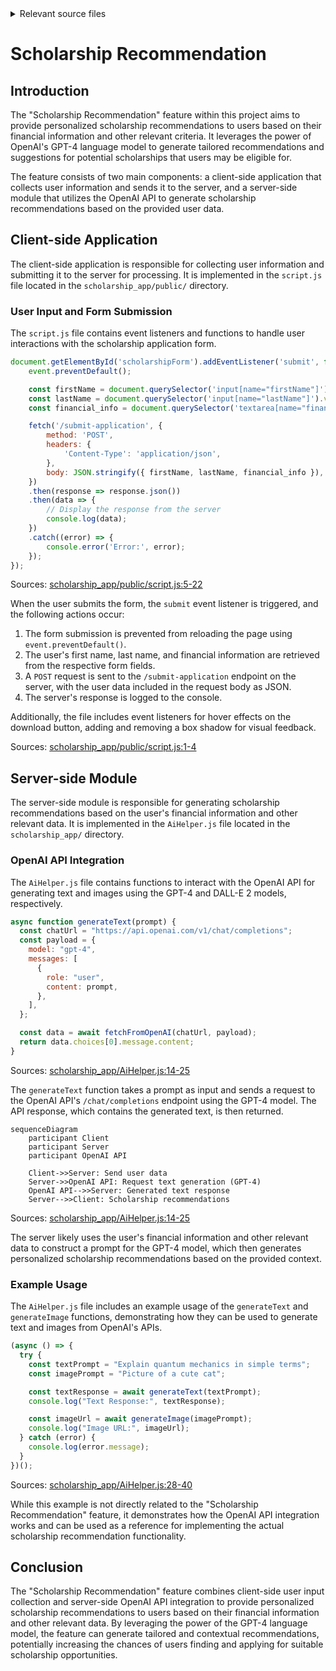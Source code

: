 <details>
<summary>Relevant source files</summary>

The following files were used as context for generating this wiki page:

- [scholarship_app/AiHelper.js](https://github.com/agattani123/Fast-Fa/blob/master/scholarship_app/AiHelper.js)
- [scholarship_app/public/script.js](https://github.com/agattani123/Fast-Fa/blob/master/scholarship_app/public/script.js)

</details>

# Scholarship Recommendation

## Introduction

The "Scholarship Recommendation" feature within this project aims to provide personalized scholarship recommendations to users based on their financial information and other relevant criteria. It leverages the power of OpenAI's GPT-4 language model to generate tailored recommendations and suggestions for potential scholarships that users may be eligible for.

The feature consists of two main components: a client-side application that collects user information and sends it to the server, and a server-side module that utilizes the OpenAI API to generate scholarship recommendations based on the provided user data.

## Client-side Application

The client-side application is responsible for collecting user information and submitting it to the server for processing. It is implemented in the `script.js` file located in the `scholarship_app/public/` directory.

### User Input and Form Submission

The `script.js` file contains event listeners and functions to handle user interactions with the scholarship application form.

```javascript
document.getElementById('scholarshipForm').addEventListener('submit', function(event) {
    event.preventDefault();

    const firstName = document.querySelector('input[name="firstName"]').value;
    const lastName = document.querySelector('input[name="lastName"]').value;
    const financial_info = document.querySelector('textarea[name="financial_info"]').value;

    fetch('/submit-application', {
        method: 'POST',
        headers: {
            'Content-Type': 'application/json',
        },
        body: JSON.stringify({ firstName, lastName, financial_info }),
    })
    .then(response => response.json())
    .then(data => {
        // Display the response from the server
        console.log(data);
    })
    .catch((error) => {
        console.error('Error:', error);
    });
});
```

Sources: [scholarship_app/public/script.js:5-22]()

When the user submits the form, the `submit` event listener is triggered, and the following actions occur:

1. The form submission is prevented from reloading the page using `event.preventDefault()`.
2. The user's first name, last name, and financial information are retrieved from the respective form fields.
3. A `POST` request is sent to the `/submit-application` endpoint on the server, with the user data included in the request body as JSON.
4. The server's response is logged to the console.

Additionally, the file includes event listeners for hover effects on the download button, adding and removing a box shadow for visual feedback.

Sources: [scholarship_app/public/script.js:1-4]()

## Server-side Module

The server-side module is responsible for generating scholarship recommendations based on the user's financial information and other relevant data. It is implemented in the `AiHelper.js` file located in the `scholarship_app/` directory.

### OpenAI API Integration

The `AiHelper.js` file contains functions to interact with the OpenAI API for generating text and images using the GPT-4 and DALL-E 2 models, respectively.

```javascript
async function generateText(prompt) {
  const chatUrl = "https://api.openai.com/v1/chat/completions";
  const payload = {
    model: "gpt-4",
    messages: [
      {
        role: "user",
        content: prompt,
      },
    ],
  };

  const data = await fetchFromOpenAI(chatUrl, payload);
  return data.choices[0].message.content;
}
```

Sources: [scholarship_app/AiHelper.js:14-25]()

The `generateText` function takes a prompt as input and sends a request to the OpenAI API's `/chat/completions` endpoint using the GPT-4 model. The API response, which contains the generated text, is then returned.

```mermaid
sequenceDiagram
    participant Client
    participant Server
    participant OpenAI API

    Client->>Server: Send user data
    Server->>OpenAI API: Request text generation (GPT-4)
    OpenAI API-->>Server: Generated text response
    Server-->>Client: Scholarship recommendations
```

Sources: [scholarship_app/AiHelper.js:14-25]()

The server likely uses the user's financial information and other relevant data to construct a prompt for the GPT-4 model, which then generates personalized scholarship recommendations based on the provided context.

### Example Usage

The `AiHelper.js` file includes an example usage of the `generateText` and `generateImage` functions, demonstrating how they can be used to generate text and images from OpenAI's APIs.

```javascript
(async () => {
  try {
    const textPrompt = "Explain quantum mechanics in simple terms";
    const imagePrompt = "Picture of a cute cat";

    const textResponse = await generateText(textPrompt);
    console.log("Text Response:", textResponse);

    const imageUrl = await generateImage(imagePrompt);
    console.log("Image URL:", imageUrl);
  } catch (error) {
    console.log(error.message);
  }
})();
```

Sources: [scholarship_app/AiHelper.js:28-40]()

While this example is not directly related to the "Scholarship Recommendation" feature, it demonstrates how the OpenAI API integration works and can be used as a reference for implementing the actual scholarship recommendation functionality.

## Conclusion

The "Scholarship Recommendation" feature combines client-side user input collection and server-side OpenAI API integration to provide personalized scholarship recommendations to users based on their financial information and other relevant data. By leveraging the power of the GPT-4 language model, the feature can generate tailored and contextual recommendations, potentially increasing the chances of users finding and applying for suitable scholarship opportunities.